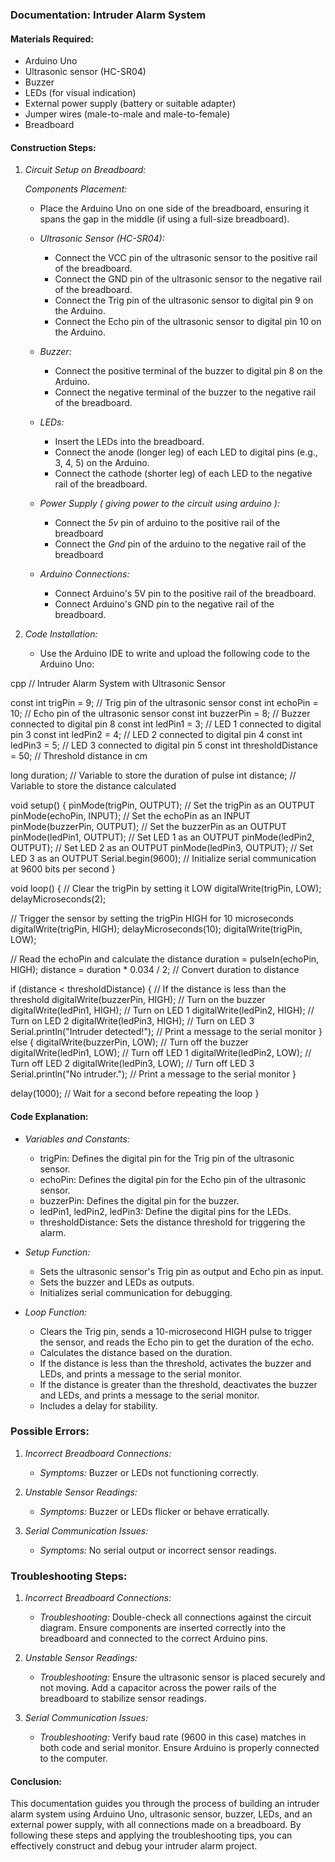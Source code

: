 ### Documentation: Intruder Alarm System

#### Materials Required:
- Arduino Uno
- Ultrasonic sensor (HC-SR04)
- Buzzer
- LEDs (for visual indication)
- External power supply (battery or suitable adapter)
- Jumper wires (male-to-male and male-to-female)
- Breadboard

#### Construction Steps:

1. *Circuit Setup on Breadboard:*

   *Components Placement:*
   - Place the Arduino Uno on one side of the breadboard, ensuring it spans the gap in the middle (if using a full-size breadboard).
   
   - *Ultrasonic Sensor (HC-SR04):*
     - Connect the VCC pin of the ultrasonic sensor to the positive rail of the breadboard.
     - Connect the GND pin of the ultrasonic sensor to the negative rail of the breadboard.
     - Connect the Trig pin of the ultrasonic sensor to digital pin 9 on the Arduino.
     - Connect the Echo pin of the ultrasonic sensor to digital pin 10 on the Arduino.

   - *Buzzer:*
     - Connect the positive terminal of the buzzer to digital pin 8 on the Arduino.
     - Connect the negative terminal of the buzzer to the negative rail of the breadboard.

   - *LEDs:*
     - Insert the LEDs into the breadboard.
     - Connect the anode (longer leg) of each LED to digital pins (e.g., 3, 4, 5) on the Arduino.
     - Connect the cathode (shorter leg) of each LED to the negative rail of the breadboard.

   - *Power Supply ( giving power to the circuit using arduino ):*
     - Connect the *5v* pin of arduino to the positive rail of the breadboard
     - Connect the *Gnd* pin of the arduino to the negative rail of the breadboard
   - *Arduino Connections:*
     - Connect Arduino's 5V pin to the positive rail of the breadboard.
     - Connect Arduino's GND pin to the negative rail of the breadboard.

2. *Code Installation:*
   - Use the Arduino IDE to write and upload the following code to the Arduino Uno:

cpp
// Intruder Alarm System with Ultrasonic Sensor

const int trigPin = 9;  // Trig pin of the ultrasonic sensor
const int echoPin = 10;  // Echo pin of the ultrasonic sensor
const int buzzerPin = 8;  // Buzzer connected to digital pin 8
const int ledPin1 = 3;  // LED 1 connected to digital pin 3
const int ledPin2 = 4;  // LED 2 connected to digital pin 4
const int ledPin3 = 5;  // LED 3 connected to digital pin 5
const int thresholdDistance = 50;  // Threshold distance in cm

long duration;  // Variable to store the duration of pulse
int distance;  // Variable to store the distance calculated

void setup() {
  pinMode(trigPin, OUTPUT);  // Set the trigPin as an OUTPUT
  pinMode(echoPin, INPUT);  // Set the echoPin as an INPUT
  pinMode(buzzerPin, OUTPUT);  // Set the buzzerPin as an OUTPUT
  pinMode(ledPin1, OUTPUT);  // Set LED 1 as an OUTPUT
  pinMode(ledPin2, OUTPUT);  // Set LED 2 as an OUTPUT
  pinMode(ledPin3, OUTPUT);  // Set LED 3 as an OUTPUT
  Serial.begin(9600);  // Initialize serial communication at 9600 bits per second
}

void loop() {
  // Clear the trigPin by setting it LOW
  digitalWrite(trigPin, LOW);
  delayMicroseconds(2);
  
  // Trigger the sensor by setting the trigPin HIGH for 10 microseconds
  digitalWrite(trigPin, HIGH);
  delayMicroseconds(10);
  digitalWrite(trigPin, LOW);
  
  // Read the echoPin and calculate the distance
  duration = pulseIn(echoPin, HIGH);
  distance = duration * 0.034 / 2;  // Convert duration to distance
  
  if (distance < thresholdDistance) {  // If the distance is less than the threshold
    digitalWrite(buzzerPin, HIGH);  // Turn on the buzzer
    digitalWrite(ledPin1, HIGH);  // Turn on LED 1
    digitalWrite(ledPin2, HIGH);  // Turn on LED 2
    digitalWrite(ledPin3, HIGH);  // Turn on LED 3
    Serial.println("Intruder detected!");  // Print a message to the serial monitor
  } else {
    digitalWrite(buzzerPin, LOW);  // Turn off the buzzer
    digitalWrite(ledPin1, LOW);  // Turn off LED 1
    digitalWrite(ledPin2, LOW);  // Turn off LED 2
    digitalWrite(ledPin3, LOW);  // Turn off LED 3
    Serial.println("No intruder.");  // Print a message to the serial monitor
  }
  
  delay(1000);  // Wait for a second before repeating the loop
}


#### Code Explanation:
- *Variables and Constants:*
  - trigPin: Defines the digital pin for the Trig pin of the ultrasonic sensor.
  - echoPin: Defines the digital pin for the Echo pin of the ultrasonic sensor.
  - buzzerPin: Defines the digital pin for the buzzer.
  - ledPin1, ledPin2, ledPin3: Define the digital pins for the LEDs.
  - thresholdDistance: Sets the distance threshold for triggering the alarm.

- *Setup Function:*
  - Sets the ultrasonic sensor's Trig pin as output and Echo pin as input.
  - Sets the buzzer and LEDs as outputs.
  - Initializes serial communication for debugging.

- *Loop Function:*
  - Clears the Trig pin, sends a 10-microsecond HIGH pulse to trigger the sensor, and reads the Echo pin to get the duration of the echo.
  - Calculates the distance based on the duration.
  - If the distance is less than the threshold, activates the buzzer and LEDs, and prints a message to the serial monitor.
  - If the distance is greater than the threshold, deactivates the buzzer and LEDs, and prints a message to the serial monitor.
  - Includes a delay for stability.

### Possible Errors:

1. *Incorrect Breadboard Connections:*
   - *Symptoms:* Buzzer or LEDs not functioning correctly.
   
2. *Unstable Sensor Readings:*
   - *Symptoms:* Buzzer or LEDs flicker or behave erratically.
   
3. *Serial Communication Issues:*
   - *Symptoms:* No serial output or incorrect sensor readings.

### Troubleshooting Steps:

1. *Incorrect Breadboard Connections:*
   - *Troubleshooting:* Double-check all connections against the circuit diagram. Ensure components are inserted correctly into the breadboard and connected to the correct Arduino pins.

2. *Unstable Sensor Readings:*
   - *Troubleshooting:* Ensure the ultrasonic sensor is placed securely and not moving. Add a capacitor across the power rails of the breadboard to stabilize sensor readings.

3. *Serial Communication Issues:*
   - *Troubleshooting:* Verify baud rate (9600 in this case) matches in both code and serial monitor. Ensure Arduino is properly connected to the computer.

#### Conclusion:
This documentation guides you through the process of building an intruder alarm system using Arduino Uno, ultrasonic sensor, buzzer, LEDs, and an external power supply, with all connections made on a breadboard. By following these steps and applying the troubleshooting tips, you can effectively construct and debug your intruder alarm project.
